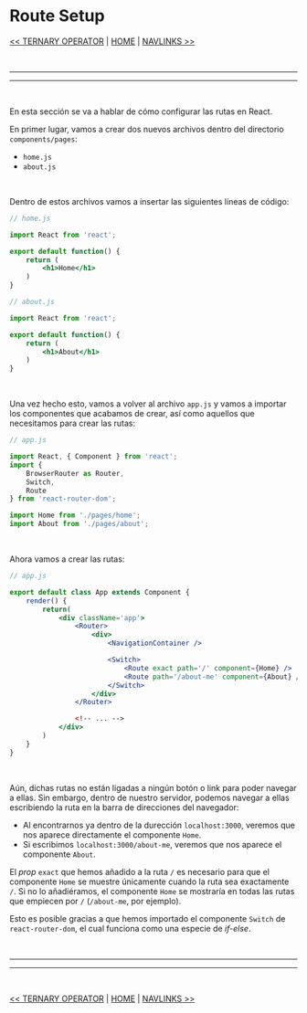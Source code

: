 # Route Setup


[<< TERNARY OPERATOR](../03_conditionals/08_ternary_operator.md#ternarios) | [HOME](../../../README.md#devcamp) | [NAVLINKS >>](./10_navlinks.md#navlink)


<br/><hr/>
<hr/><br/>


En esta sección se va a hablar de cómo configurar las rutas en React.

En primer lugar, vamos a crear dos nuevos archivos dentro del directorio `components/pages`:

* `home.js`
* `about.js`

<br/>

Dentro de estos archivos vamos a insertar las siguientes líneas de código:

```jsx
// home.js

import React from 'react';

export default function() {
    return (
        <h1>Home</h1>
    )
}
```

```jsx
// about.js

import React from 'react';

export default function() {
    return (
        <h1>About</h1>
    )
}
```

<br/>

Una vez hecho esto, vamos a volver al archivo `app.js` y vamos a importar los componentes que acabamos de crear, así como aquellos que necesitamos para crear las rutas:

```jsx
// app.js

import React, { Component } from 'react';
import {
    BrowserRouter as Router,
    Switch,
    Route
} from 'react-router-dom';

import Home from './pages/home';
import About from './pages/about';
```

<br/>

Ahora vamos a crear las rutas:

```jsx
// app.js

export default class App extends Component {
    render() {
        return(
            <div className='app'>
                <Router>
                    <div>
                        <NavigationContainer />

                        <Switch>
                            <Route exact path='/' component={Home} />
                            <Route path='/about-me' component={About} />
                        </Switch>
                    </div>
                </Router>

                <!-- ... -->
            </div>
        )
    }
}
```

<br/>

Aún, dichas rutas no están ligadas a ningún botón o link para poder navegar a ellas. Sin embargo, dentro de nuestro servidor, podemos navegar a ellas escribiendo la ruta en la barra de direcciones del navegador:

* Al encontrarnos ya dentro de la durección `localhost:3000`, veremos que nos aparece directamente el componente `Home`.
* Si escribimos `localhost:3000/about-me`, veremos que nos aparece el componente `About`.

El *prop* `exact` que hemos añadido a la ruta `/` es necesario para que el componente `Home` se muestre únicamente cuando la ruta sea exactamente `/`. Si no lo añadiéramos, el componente `Home` se mostraría en todas las rutas que empiecen por `/` (`/about-me`, por ejemplo).

Esto es posible gracias a que hemos importado el componente `Switch` de `react-router-dom`, el cual funciona como una especie de *if-else*.


<br/><hr/>
<hr/><br/>


[<< TERNARY OPERATOR](../03_conditionals/08_ternary_operator.md#ternarios) | [HOME](../../../README.md#devcamp) | [NAVLINKS >>](./10_navlinks.md#navlink)